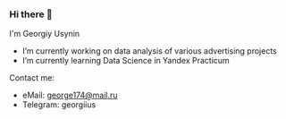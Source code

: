 ### Hi there 👋


I'm Georgiy Usynin

- I’m currently working on data analysis of various advertising projects
- I’m currently learning Data Science in Yandex Practicum

Contact me: 
- eMail: george174@mail.ru
- Telegram: georgiius
